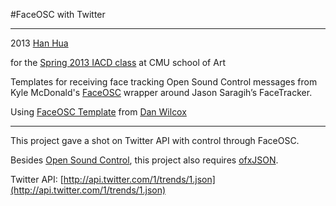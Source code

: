 #FaceOSC with Twitter

***

2013 [Han Hua](https://github.com/chinesecold)

for the [Spring 2013 IACD class](http://golancourses.net/2013/) at CMU school of Art

Templates for receiving face tracking Open Sound Control messages from Kyle McDonald's [FaceOSC](https://github.com/kylemcdonald/ofxFaceTracker/downloads) wrapper around Jason Saragih’s FaceTracker.

Using [FaceOSC Template](https://github.com/CreativeInquiry/FaceOSC-Templates) from [Dan Wilcox](http://danomatika.com/)

***

This project gave a shot on Twitter API with control through FaceOSC.

Besides [Open Sound Control](http://opensoundcontrol.org/introduction-osc), this project also requires [ofxJSON](https://github.com/jefftimesten/ofxJSON).

Twitter API: [http://api.twitter.com/1/trends/1.json](http://api.twitter.com/1/trends/1.json)